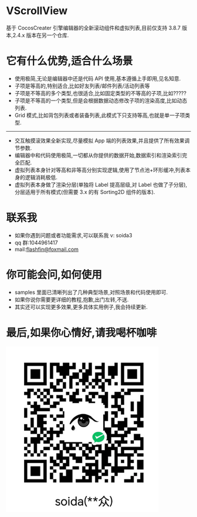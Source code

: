 # VScrollView

基于 CocosCreater 引擎编辑器的全新滚动组件和虚拟列表,目前仅支持 3.8.7 版本,2.4.x 版本在另一个仓库.

# 它有什么优势,适合什么场景

- 使用极简,无论是编辑器中还是代码 API 使用,基本遵循上手即用,见名知意.
- 子项是等高的,特别适合,比如好友列表/邮件列表/活动列表等
- 子项是不等高的多个类型,也很适合,比如固定类型的不等高的子项,比如?????
- 子项是不等高的一个类型,但是会根据数据动态修改子项的渲染高度,比如动态列表.
- Grid 模式,比如背包列表或者装备列表,此模式下只支持等高,也就是单一子项类型.

---

- 交互触摸滚效果全新实现,尽量模拟 App 端的列表效果,并且提供了所有效果调节参数.
- 编辑器中和代码使用极简,一切都从你提供的数据开始,数据索引和渲染索引完全匹配.
- 虚拟列表本身针对等高和非等高分别实现逻辑,使用了节点池+环形缓冲,列表本身的逻辑消耗极低.
- 虚拟列表本身做了渲染分层(单独将 Label 提高层级,对 Label 也做了子分层),分层适用于所有模式(但需要 3.x 的有 Sorting2D 组件的版本).

# 联系我

- 如果你遇到问题或者功能需求,可以联系我 v: soida3
- qq 群:1044961417
- mail:flashfin@foxmail.com

# 你可能会问,如何使用

- samples 里面已清晰列出了几种典型场景,对照场景和代码使用即可.
- 如果你说你需要更详细的教程,抱歉,出门左转,不送.
- 其实还可以实现更多效果,更多具体实用例子,我会持续更新.

# 最后,如果你心情好,请我喝杯咖啡

![alt text](reward_code.jpg)
